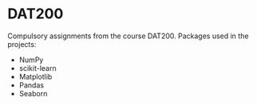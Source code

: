 # DAT200

Compulsory assignments from the course DAT200. 
Packages used in the projects: 
- NumPy
- scikit-learn
- Matplotlib
- Pandas
- Seaborn
